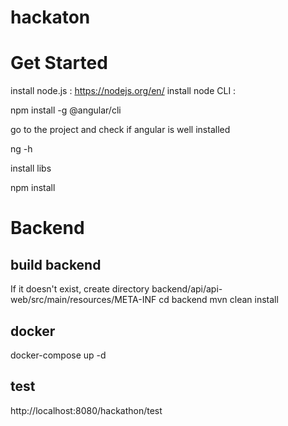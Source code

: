 # hackaton

# Get Started
install node.js : https://nodejs.org/en/
install node CLI : 

npm install -g @angular/cli

go to the project and check if angular is well installed

ng -h

install libs

npm install


# Backend
## build backend
If it doesn't exist, create directory backend/api/api-web/src/main/resources/META-INF
cd backend
mvn clean install

## docker 
docker-compose up -d

## test
http://localhost:8080/hackathon/test
